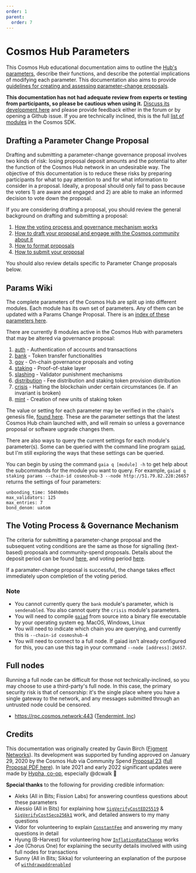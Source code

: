 ```yaml
---
order: 1
parent:
  order: 7
---
```


# Cosmos Hub Parameters

This Cosmos Hub educational documentation aims to outline the [Hub's parameters](#params-wiki), describe their functions, and describe the potential implications of modifying each parameter. This documentation also aims to provide [guidelines for creating and assessing parameter-change proposals](#drafting-a-parameter-change-proposal).

**This documentation has not had adequate review from experts or testing from participants, so please be cautious when using it.** [Discuss its development here](https://forum.cosmos.network/t/gwg-cosmos-hub-parameters-wiki/3170) and please provide feedback either in the forum or by opening a Github issue. If you are technically inclined, this is the full [list of modules](https://github.com/cosmos/cosmos-sdk/tree/master/x) in the Cosmos SDK.

## Drafting a Parameter Change Proposal

Drafting and submitting a parameter-change governance proposal involves two kinds of risk: losing proposal deposit amounts and the potential to alter the function of the Cosmos Hub network in an undesirable way. The objective of this documentation is to reduce these risks by preparing participants for what to pay attention to and for what information to consider in a proposal. Ideally, a proposal should only fail to pass because the voters 1) are aware and engaged and 2) are able to make an informed decision to vote down the proposal.

If you are considering drafting a proposal, you should review the general
background on drafting and submitting a proposal:

1. [How the voting process and governance mechanism works](../overview.md)
1. [How to draft your proposal and engage with the Cosmos community about it](../best-practices.md)
1. [How to format proposals](../formatting.md)
1. [How to submit your proposal](../submitting.md)

You should also review details specific to Parameter Change proposals below.

## Params Wiki

The complete parameters of the Cosmos Hub are split up into different modules.
Each module has its own set of parameters. Any of them can be updated with a
Params Change Proposal. There is an [index of these parameters here](./param-index.md).

There are currently 8 modules active in the Cosmos Hub with parameters that may be altered via governance proposal:

1. [auth](./Auth.md) - Authentication of accounts and transactions
2. [bank](./Bank.md) - Token transfer functionalities
3. [gov](./Governance.md) - On-chain governance proposals and voting
4. [staking](./Staking.md) - Proof-of-stake layer
5. [slashing](./Slashing.md) - Validator punishment mechanisms
6. [distribution](./Distribution.md) - Fee distribution and staking token provision distribution
7. [crisis](./Crisis.md) - Halting the blockchain under certain circumstances (ie. if an invariant is broken)
8. [mint](./Mint.md) - Creation of new units of staking token

The value or setting for each parameter may be verified in the chain's genesis file, [found here](https://raw.githubusercontent.com/cosmos/launch/master/genesis.json). These are the parameter settings that the latest Cosmos Hub chain launched with, and will remain so unless a governance proposal or software upgrade changes them.

There are also ways to query the current settings for each module's parameter(s). Some can be queried with the command line program [`gaiad`](../../getting-started/installation.md), but I'm still exploring the ways that these settings can be queried.

You can begin by using the command `gaia q [module] -h` to get help about the subcommands for the module you want to query. For example, `gaiad q staking params --chain-id cosmoshub-3 --node http://51.79.82.228:26657` returns the settings of four parameters:

```
unbonding_time: 504h0m0s
max_validators: 125
max_entries: 7
bond_denom: uatom
```

## The Voting Process & Governance Mechanism

The criteria for submitting a parameter-change proposal and the subsequent voting conditions are the same as those for signalling (text-based) proposals and community-spend proposals. Details about the deposit period can be found [here](../overview.md#_1-deposit-period), and voting period [here](../overview.md#what-determines-whether-or-not-a-governance-proposal-passes).

If a paramater-change proposal is successful, the change takes effect immediately upon completion of the voting period.

### Note

- You cannot currently query the `bank` module's parameter, which is `sendenabled`. You also cannot query the `crisis` module's parameters.
- You will need to compile [`gaiad`](../../getting-started/installation.md) from source into a binary file executable by your operating system eg. MacOS, Windows, Linux
- You will need to indicate which chain you are querying, and currently this is `--chain-id cosmoshub-4`
- You will need to connect to a full node. If gaiad isn't already configured for this, you can use this tag in your command `--node [address]:26657`.

## Full nodes

Running a full node can be difficult for those not technically-inclined, so you may choose to use a third-party's full node. In this case, the primary security risk is that of censorship: it's the single place where you have a single gateway to the network, and any messages submitted through an untrusted node could be censored.

- <https://rpc.cosmos.network:443> ([Tendermint, Inc](https://tendermint.com))

## Credits

This documentation was originally created by Gavin Birch ([Figment Networks](https://figment.network)). Its development was supported by funding approved on January 29, 2020 by the Cosmos Hub via Community Spend [Proposal 23](https://hubble.figment.network/cosmos/chains/cosmoshub-3/governance/proposals/23) ([full Proposal PDF here](https://ipfs.io/ipfs/QmSMGEoY2dfxADPfgoAsJxjjC6hwpSNx1dXAqePiCEMCbY)). In late 2021 and early 2022 significant updates were made by [Hypha, co-op](https://hypha.coop/), especially @dcwalk 🙏

**Special thanks** to the following for providing credible information:

- Aleks (All in Bits; Fission Labs) for answering countless questions about these parameters
- Alessio (All in Bits) for explaining how [`SigVerifyCostED25519`](./Auth.md#4-sigverifycosted25519) & [`SigVerifyCostSecp256k1`](./Auth.md#5-sigverifycostsecp256k1) work, and detailed answers to my many questions
- Vidor for volunteering to explain [`ConstantFee`](./Crisis.md#1-constantfee) and answering my many questions in detail
- Hyung (B-Harvest) for volunteering how [`InflationRateChange`](./Mint.md#2-inflationratechange) works
- Joe (Chorus One) for explaining the security details involved with using full nodes for transactions
- Sunny (All in Bits; Sikka) for volunteering an explanation of the purpose of [`withdrawaddrenabled`](./Distribution.md#4-withdrawaddrenabled)
